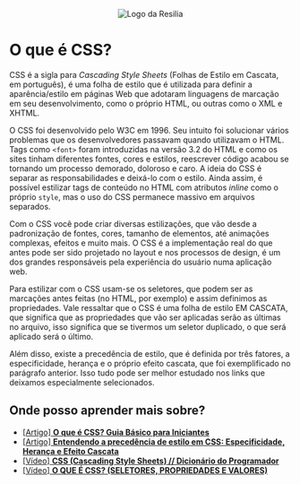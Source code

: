 <p align="center">
    <img src="./assets/images/logo.png" alt="Logo da Resilia">
</p>

# O que é CSS? 
CSS é a sigla para _Cascading Style Sheets_ (Folhas de Estilo em Cascata, em português), é uma folha de estilo que é utilizada para definir a aparência/estilo em páginas Web que adotaram linguagens de marcação em seu desenvolvimento, como o próprio HTML, ou outras como o XML e XHTML.

O CSS foi desenvolvido pelo W3C em 1996. Seu intuito foi solucionar vários problemas que os desenvolvedores passavam quando utilizavam o HTML. Tags como `<font>` foram introduzidas na versão 3.2 do HTML e como os sites tinham diferentes fontes, cores e estilos, reescrever código acabou se tornando um processo demorado, doloroso e caro. A ideia do CSS é separar as responsabilidades e deixá-lo com o estilo. Ainda assim, é possível estilizar tags de conteúdo no HTML com atributos _inline_ como o próprio `style`, mas o uso do CSS permanece massivo em arquivos separados.

Com o CSS você pode criar diversas estilizações, que vão desde a padronização de fontes, cores, tamanho de elementos, até animações complexas, efeitos e muito mais. O CSS é a implementação real do que antes pode ser sido projetado no layout e nos processos de design, é um dos grandes responsáveis pela experiência do usuário numa aplicação web.

Para estilizar com o CSS usam-se os seletores, que podem ser as marcações antes feitas (no HTML, por exemplo) e assim definimos as propriedades. Vale ressaltar que o CSS é uma folha de estilo EM CASCATA, que significa que as propriedades que vão ser aplicadas serão as últimas no arquivo, isso significa que se tivermos um seletor duplicado, o que será aplicado será o último.

Além disso, existe a precedência de estilo, que é definida por três fatores, a especificidade, herança e o próprio efeito cascata, que foi exemplificado no parágrafo anterior. Isso tudo pode ser melhor estudado nos links que deixamos especialmente selecionados.

## Onde posso aprender mais sobre?
- [[Artigo] **O que é CSS? Guia Básico para Iniciantes**](https://www.hostinger.com.br/tutoriais/o-que-e-css-guia-basico-de-css)
- [[Artigo] **Entendendo a precedência de estilo em CSS: Especificidade, Herança e Efeito Cascata**](https://medium.com/emanuelg-blog/entendendo-a-preced%C3%AAncia-de-estilo-em-css-especificidade-heran%C3%A7a-e-efeito-cascata-a437c4929173)
- [[Vídeo] **CSS (Cascading Style Sheets) // Dicionário do Programador** ](https://www.youtube.com/watch?v=229xfk3EEM8)
- [[Vídeo] **O QUE É CSS? (SELETORES, PROPRIEDADES E VALORES)**](https://www.youtube.com/watch?v=LWU2OR19ZG4&ab_channel=RafaellaBallerini)